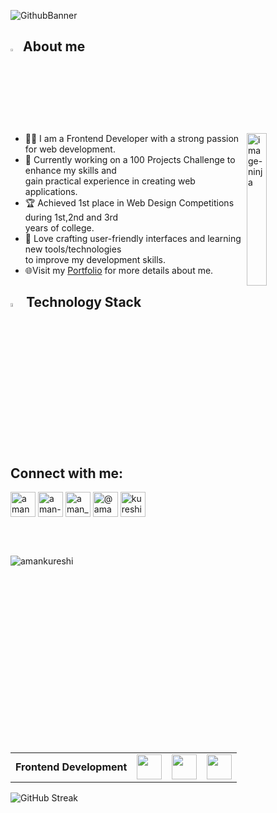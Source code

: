 
![GithubBanner](https://github.com/user-attachments/assets/3379d57e-9a53-4116-96ca-b38f95d54bde)


## <img src="https://github.com/user-attachments/assets/6830b94a-18f3-43c5-bbef-38318f31e354" width="3%"> About me
<img src="https://i.giphy.com/jBOOXxSJfG8kqMxT11.webp" alt="image-ninja" align="right" width="25%">
<ul>
    <li>👨‍💻 I am a Frontend Developer with a strong passion for web development.
    </li>
    <li>🚀 Currently working on a 100 Projects Challenge to enhance my skills and<br> gain practical experience  in  creating web applications.</li>
    <li>🏆 Achieved 1st place in Web Design Competitions during 1st,2nd and 3rd <br> years of college.</li>
    <li>🎨 Love crafting user-friendly interfaces and learning new tools/technologies<br> to improve my development skills.</li>
    <li> 🌐Visit my <a href="https://amankureshi.vercel.app/" target="_blank">Portfolio<a> for more details about me.</li>
</ul>

## <img src="https://github.com/user-attachments/assets/a03f184c-23a7-4799-ba1c-7cafd5ab1e44" alt="⚙" width="4%"> Technology Stack

<table align="left">
    <tr>
        <td><strong>Frontend Development</strong></td>
        <td><img height=40 src="https://skillicons.dev/icons?i=html,css,js,react,redux,tailwind,bootstrap"></td>
        <td><img height=40 src="https://skillicons.dev/icons?i=github,git&theme=dark"></td>
        <td><img height=40 src="https://skillicons.dev/icons?i=vercel,netlify&theme=dark"></td>
    </tr>
</table>
</br>

###
<br>
<p>
<h2>Connect with me:</h2>
<a href="https://codepen.io/amankureshi786" target="blank"><img align="center" src="https://raw.githubusercontent.com/rahuldkjain/github-profile-readme-generator/master/src/images/icons/Social/codepen.svg" alt="amankureshi786" height="40" width="40" /></a>
<a href="https://linkedin.com/in/aman-kureshi" target="blank"><img align="center" src="https://skillicons.dev/icons?i=linkedin&theme=dark" alt="aman-kureshi" height="40" width="40" /></a>
<a href="https://dev.to/aman_kureshi_" target="blank"><img align="center" src="https://raw.githubusercontent.com/rahuldkjain/github-profile-readme-generator/master/src/images/icons/Social/devto.svg" alt="aman_kureshi_" height="40" width="40" /></a>
<a href="https://medium.com/@amankureshidev" target="blank"><img align="center" src="https://raw.githubusercontent.com/rahuldkjain/github-profile-readme-generator/master/src/images/icons/Social/medium.svg" alt="@amankureshidev" height="40" width="40" /></a>
<a href="https://twitter.com/kureshi_aman786" target="blank"><img align="center" src="https://skillicons.dev/icons?i=twitter&theme=dark" alt="kureshi_aman786" height="40" width="40" /></a>
</p>
</br>
<a href="https://git.io/streak-stats"><img align="left" src="https://streak-stats.demolab.com?user=amankureshi&theme=vision-friendly-dark&card_width=460" alt="GitHub Streak" /></a>
<br>
<p><img  src="https://github-readme-stats.vercel.app/api/top-langs?username=amankureshi&show_icons=true&locale=en&layout=compact" alt="amankureshi" /></p>
